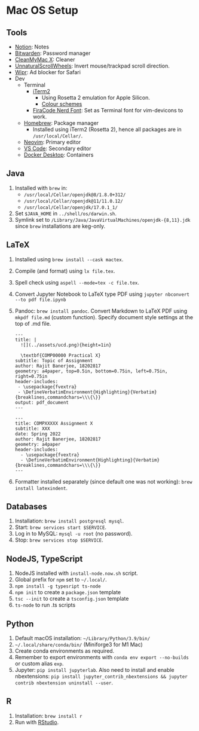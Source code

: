 # Mac OS Setup

## Tools

- [Notion](https://www.notion.so/product?fredir=1): Notes
- [Bitwarden](https://bitwarden.com): Password manager
- [CleanMyMac X](https://cleanmymac.com): Cleaner
- [UnnaturalScrollWheels](https://github.com/ther0n/UnnaturalScrollWheels): Invert mouse/trackpad scroll direction.
- [Wipr](https://apps.apple.com/us/app/wipr/id1320666476?mt=12): Ad blocker for Safari
- Dev
  - Terminal
    - [iTerm2](https://iterm2.com)
      - Using Rosetta 2 emulation for Apple Silicon.
      - [Colour schemes](https://github.com/mbadolato/iTerm2-Color-Schemes)
    - [FiraCode Nerd Font](https://github.com/rajitbanerjee/dotfiles/tree/main/fonts): Set as Terminal font for vim-devicons to work.
  - [Homebrew](https://brew.sh): Package manager
    - Installed using iTerm2 (Rosetta 2), hence all packages are in `/usr/local/Cellar/`.
  - [Neovim](https://neovim.io): Primary editor
  - [VS Code](https://code.visualstudio.com): Secondary editor
  - [Docker Desktop](https://www.docker.com/products/docker-desktop): Containers

## Java

1.  Installed with `brew` in:
    - `/usr/local/Cellar/openjdk@8/1.8.0+312/`
    - `/usr/local/Cellar/openjdk@11/11.0.12/`
    - `/usr/local/Cellar/openjdk/17.0.1_1/`
2.  Set `$JAVA_HOME` in `../shell/os/darwin.sh`.
3.  Symlink set to `/Library/Java/JavaVirtualMachines/openjdk-{8,11}.jdk` since `brew` installations are keg-only.

## LaTeX

1.  Installed using `brew install --cask mactex`.
2.  Compile (and format) using `lx file.tex`.
3.  Spell check using `aspell --mode=tex -c file.tex`.
4.  Convert Jupyter Notebook to LaTeX type PDF using `jupyter nbconvert --to pdf file.ipynb`
5.  Pandoc: `brew install pandoc`. Convert Markdown to LaTeX PDF using `mkpdf file.md` (custom function). Specify document style settings at the top of .md file.

    ```
    ---
    title: |
      ![](../assets/ucd.png){height=1in}

      \textbf{COMP00000 Practical X}
    subtitle: Topic of Assignment
    author: Rajit Banerjee, 18202817
    geometry: a4paper, top=0.5in, bottom=0.75in, left=0.75in, right=0.75in
    header-includes:
     - \usepackage{fvextra}
     - \DefineVerbatimEnvironment{Highlighting}{Verbatim}{breaklines,commandchars=\\\{\}}
    output: pdf_document
    ---
    ```

    ```
    ---
    title: COMPXXXXX Assignment X
    subtitle: XXX
    date: Spring 2022
    author: Rajit Banerjee, 18202817
    geometry: a4paper
    header-includes:
      - \usepackage{fvextra}
      - \DefineVerbatimEnvironment{Highlighting}{Verbatim}{breaklines,commandchars=\\\{\}}
    ---
    ```

6.  Formatter installed separately (since default one was not working): `brew install latexindent`.

## Databases

1. Installation: `brew install postgresql mysql`.
2. Start: `brew services start $SERVICE`.
3. Log in to MySQL: `mysql -u root` (no password).
4. Stop: `brew services stop $SERVICE`.

## NodeJS, TypeScript

1. NodeJS installed with `install-node.now.sh` script.
2. Global prefix for `npm` set to `~/.local/`.
3. `npm install -g typesript ts-node`
4. `npm init` to create a `package.json` template
5. `tsc --init` to create a `tsconfig.json` template
6. `ts-node` to run .ts scripts

## Python

1.  Default macOS installation: `~/Library/Python/3.9/bin/`
2.  `~/.local/share/conda/bin/` (Miniforge3 for M1 Mac)
3.  Create conda environments as required.
4.  Remember to export environments with `conda env export --no-builds` or custom alias `exp`.
5.  Jupyter: `pip install jupyterlab`. Also need to install and enable nbextensions: `pip install jupyter_contrib_nbextensions && jupyter contrib nbextension uninstall --user`.

## R

1. Installation: `brew install r`
2. Run with [RStudio](https://www.rstudio.com/products/rstudio/download/#download).
